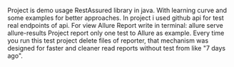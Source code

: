 Project is demo usage RestAssured library in java. With learning curve and some examples for better approaches.
In project i used github api for test real endpoints of api.
For view Allure Report write in terminal: allure serve allure-results
Project report only one test to Allure as example. Every time you run this test project delete files of reporter, that mechanism was designed for faster and cleaner read reports without test from like "7 days ago".

